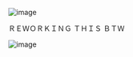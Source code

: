![image](https://64.media.tumblr.com/9b57a24d5bacc1dee28e7dcbfcabb963/57cd3f6a4b5c3deb-c9/s2048x3072/864e9696a783bc1c9a9eb8b544bad663de0e93e0.pnj)


ＲＥＷＯＲＫＩＮＧ ＴＨＩＳ ＢＴＷ


![image](https://64.media.tumblr.com/81b29785bbc67647a2d93af1a96c498f/57cd3f6a4b5c3deb-e4/s2048x3072/e1a22e5d46881c283f769f723fe57648f121b0dd.pnj)
